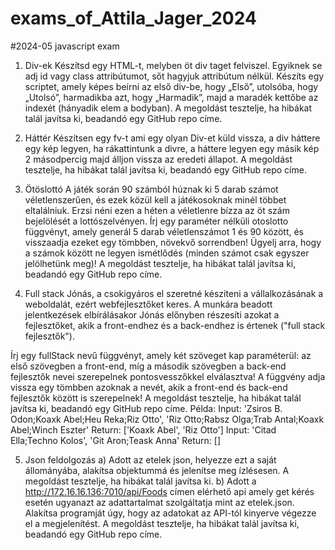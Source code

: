 # exams_of_Attila_Jager_2024

#2024-05 javascript exam

1) Div-ek
Készítsd egy HTML-t, melyben öt div taget felviszel. Egyiknek se adj id vagy class attribútumot, sőt hagyjuk attribútum nélkül. Készíts egy scriptet, amely képes beírni az első div-be, hogy „Első”, utolsóba, hogy „Utolsó”, harmadikba azt, hogy „Harmadik”, majd a maradék kettőbe az indexét (hányadik elem a bodyban). A megoldást tesztelje, ha hibákat talál javítsa ki, beadandó egy GitHub repo címe.

2) Háttér
Készítsen egy fv-t ami egy olyan Div-et küld vissza, a div háttere egy kép legyen, ha rákattintunk a divre, a háttere legyen egy másik kép 2 másodpercig majd álljon vissza az eredeti állapot. A megoldást tesztelje, ha hibákat talál javítsa ki, beadandó egy GitHub repo címe.

3) Ötöslottó
A játék során 90 számból húznak ki 5 darab számot véletlenszerűen, és ezek közül kell a játékosoknak minél többet eltalálniuk. Erzsi néni ezen a héten a véletlenre bízza az öt szám bejelölését a lottószelvényen.
Írj egy paraméter nélküli otoslotto függvényt, amely generál 5 darab véletlenszámot 1 és 90 között, és visszaadja ezeket egy tömbben, növekvő sorrendben! Ügyelj arra, hogy a számok között ne legyen ismétlődés (minden számot csak egyszer jelölhetünk meg)! A megoldást tesztelje, ha hibákat talál javítsa ki, beadandó egy GitHub repo címe.

4) Full stack
Jónás, a csokigyáros el szeretné készíteni a vállalkozásának a weboldalát, ezért webfejlesztőket keres. A munkára beadott jelentkezések elbírálásakor Jónás előnyben részesíti azokat a fejlesztőket, akik a front-endhez és a back-endhez is értenek ("full stack fejlesztők").

Írj egy fullStack nevű függvényt, amely két szöveget kap paraméterül: az első szövegben a front-end, míg a második szövegben a back-end fejlesztők nevei szerepelnek pontosvesszőkkel elválasztva! A függvény adja vissza egy tömbben azoknak a nevét, akik a front-end és back-end fejlesztők között is szerepelnek! A megoldást tesztelje, ha hibákat talál javítsa ki, beadandó egy GitHub repo címe.
Példa:
Input: 'Zsiros B. Odon;Koaxk Abel;Heu Reka;Riz Otto', 'Riz Otto;Rabsz Olga;Trab
Antal;Koaxk Abel;Winch Eszter'
Return: ['Koaxk Abel', 'Riz Otto']
Input: 'Citad Ella;Techno Kolos', 'Git Aron;Teask Anna'
Return: []

5) Json feldolgozás
a) Adott az etelek json, helyezze ezt a saját állományába, alakítsa objektummá és jelenítse meg ízlésesen.
A megoldást tesztelje, ha hibákat talál javítsa ki.
b) Adott a http://172.16.16.136:7010/api/Foods címen elérhető api amely get kérés esetén ugyanazt az
adattartalmat szolgáltatja mint az etelek.json. Alakítsa programját úgy, hogy az adatokat az API-tól
kinyerve végezze el a megjelenítést. A megoldást tesztelje, ha hibákat talál javítsa ki, beadandó egy GitHub repo címe.
